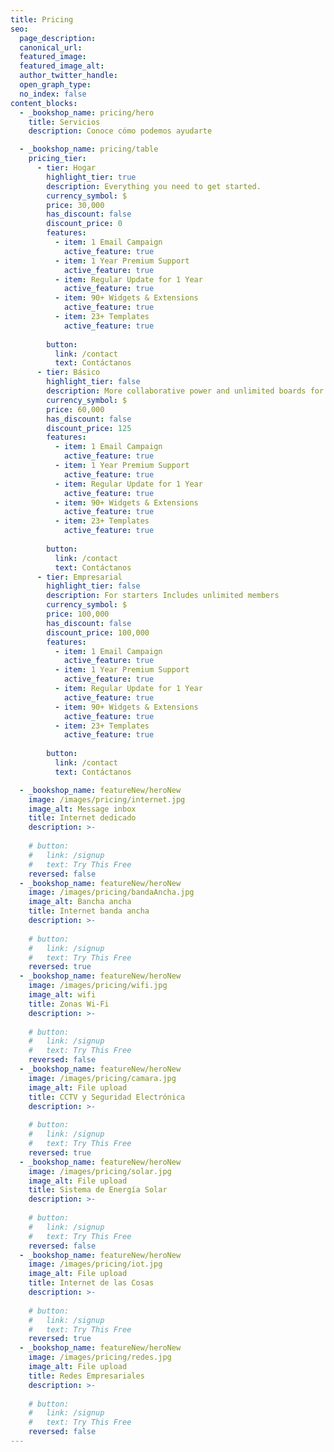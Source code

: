 ```yaml
---
title: Pricing
seo:
  page_description:
  canonical_url:
  featured_image:
  featured_image_alt:
  author_twitter_handle:
  open_graph_type:
  no_index: false
content_blocks:
  - _bookshop_name: pricing/hero
    title: Servicios
    description: Conoce cómo podemos ayudarte

  - _bookshop_name: pricing/table
    pricing_tier:
      - tier: Hogar
        highlight_tier: true
        description: Everything you need to get started.
        currency_symbol: $
        price: 30,000
        has_discount: false
        discount_price: 0
        features:
          - item: 1 Email Campaign
            active_feature: true
          - item: 1 Year Premium Support
            active_feature: true
          - item: Regular Update for 1 Year
            active_feature: true
          - item: 90+ Widgets & Extensions
            active_feature: true
          - item: 23+ Templates
            active_feature: true
          
        button:
          link: /contact
          text: Contáctanos
      - tier: Básico
        highlight_tier: false
        description: More collaborative power and unlimited boards for fast-growing.
        currency_symbol: $
        price: 60,000
        has_discount: false
        discount_price: 125
        features:
          - item: 1 Email Campaign
            active_feature: true
          - item: 1 Year Premium Support
            active_feature: true
          - item: Regular Update for 1 Year
            active_feature: true
          - item: 90+ Widgets & Extensions
            active_feature: true
          - item: 23+ Templates
            active_feature: true
          
        button:
          link: /contact
          text: Contáctanos
      - tier: Empresarial
        highlight_tier: false
        description: For starters Includes unlimited members
        currency_symbol: $
        price: 100,000
        has_discount: false
        discount_price: 100,000
        features:
          - item: 1 Email Campaign
            active_feature: true
          - item: 1 Year Premium Support
            active_feature: true
          - item: Regular Update for 1 Year
            active_feature: true
          - item: 90+ Widgets & Extensions
            active_feature: true
          - item: 23+ Templates
            active_feature: true
          
        button:
          link: /contact
          text: Contáctanos

  - _bookshop_name: featureNew/heroNew
    image: /images/pricing/internet.jpg
    image_alt: Message inbox
    title: Internet dedicado
    description: >-
      
    # button:
    #   link: /signup
    #   text: Try This Free
    reversed: false
  - _bookshop_name: featureNew/heroNew
    image: /images/pricing/bandaAncha.jpg
    image_alt: Bancha ancha
    title: Internet banda ancha
    description: >-
      
    # button:
    #   link: /signup
    #   text: Try This Free
    reversed: true
  - _bookshop_name: featureNew/heroNew
    image: /images/pricing/wifi.jpg
    image_alt: wifi
    title: Zonas Wi-Fi
    description: >-
      
    # button:
    #   link: /signup
    #   text: Try This Free
    reversed: false
  - _bookshop_name: featureNew/heroNew
    image: /images/pricing/camara.jpg
    image_alt: File upload
    title: CCTV y Seguridad Electrónica
    description: >-
      
    # button:
    #   link: /signup
    #   text: Try This Free
    reversed: true
  - _bookshop_name: featureNew/heroNew
    image: /images/pricing/solar.jpg
    image_alt: File upload
    title: Sistema de Energía Solar
    description: >-
      
    # button:
    #   link: /signup
    #   text: Try This Free
    reversed: false
  - _bookshop_name: featureNew/heroNew
    image: /images/pricing/iot.jpg
    image_alt: File upload
    title: Internet de las Cosas
    description: >-
      
    # button:
    #   link: /signup
    #   text: Try This Free
    reversed: true
  - _bookshop_name: featureNew/heroNew
    image: /images/pricing/redes.jpg
    image_alt: File upload
    title: Redes Empresariales
    description: >-
      
    # button:
    #   link: /signup
    #   text: Try This Free
    reversed: false
---
```

